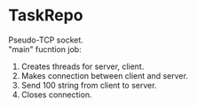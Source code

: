 # TaskRepo
Pseudo-TCP socket.<br/> "main" fucntion job:
1. Creates threads for server, client.
2. Makes connection between client and server.
3. Send 100 string from client to server.
4. Closes connection.
